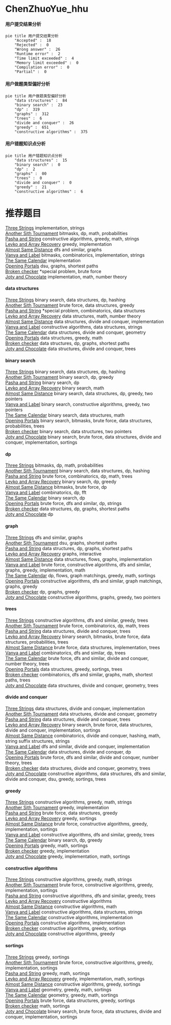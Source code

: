 # ChenZhuoYue_hhu
<!-- tabs:start -->
#### **用户提交结果分析**

```mermaid
pie title 用户提交结果分析
    "Accepted" :  18
    "Rejected" :  0
    "Wrong answer" :  26
    "Runtime error" :  2
    "Time limit exceeded" :  4
    "Memory limit exceeded" :  0
    "Compilation error" :  0
    "Partial" :  0
```
#### **用户做题类型偏好分析**

```mermaid
pie title 用户做题类型偏好分析
    "data structures" :  84
    "binary search" :  23
    "dp" :  319
    "graphs" :  312
    "trees" :  6
    "divide and conquer" :  26
    "greedy" :  651
    "constructive algorithms" :  375
```
#### **用户错题知识点分析**

```mermaid
pie title 用户错题知识点分析
    "data structures" :  15
    "binary search" :  0
    "dp" :  2
    "graphs" :  00
    "trees" :  0
    "divide and conquer" :  0
    "greedy" :  21
    "constructive algorithms" :  6
```
<!-- tabs:end -->
# 推荐题目
[Three Strings](http://codeforces.com/problemset/problem/1301/A)		implementation,
                        strings		  
[Another Sith Tournament](http://codeforces.com/problemset/problem/678/E)		bitmasks,
                        dp,
                        math,
                        probabilities		  
[Pasha and String](http://codeforces.com/problemset/problem/525/B)		constructive algorithms,
                        greedy,
                        math,
                        strings		  
[Levko and Array Recovery](http://codeforces.com/problemset/problem/360/A)		greedy,
                        implementation		  
[Almost Same Distance](http://codeforces.com/problemset/problem/1266/F)		dfs and similar,
                        graphs		  
[Vanya and Label](http://codeforces.com/problemset/problem/677/C)		bitmasks,
                        combinatorics,
                        implementation,
                        strings		  
[The Same Calendar](http://codeforces.com/problemset/problem/678/B)		implementation		  
[Opening Portals](http://codeforces.com/problemset/problem/196/E)		dsu,
                        graphs,
                        shortest paths		  
[Broken checker](http://codeforces.com/problemset/problem/171/D)		*special problem,
                        brute force		  
[Joty and Chocolate](http://codeforces.com/problemset/problem/678/C)		implementation,
                        math,
                        number theory		  
<!-- tabs:start -->
#### **data structures**
[Three Strings](http://codeforces.com/problemset/problem/28/D)		binary search,
                        data structures,
                        dp,
                        hashing		  
[Another Sith Tournament](http://codeforces.com/problemset/problem/446/B)		brute force,
                        data structures,
                        greedy		  
[Pasha and String](http://codeforces.com/problemset/problem/1488/H)		*special problem,
                        combinatorics,
                        data structures		  
[Levko and Array Recovery](https://codeforces.com/contest/447/problem/E)		data structures,
                        math,
                        number theory		  
[Almost Same Distance](http://codeforces.com/problemset/problem/1371/F)		data structures,
                        divide and conquer,
                        implementation		  
[Vanya and Label](http://codeforces.com/problemset/problem/1381/A1)		constructive algorithms,
                        data structures,
                        strings		  
[The Same Calendar](http://codeforces.com/problemset/problem/678/F)		data structures,
                        divide and conquer,
                        geometry		  
[Opening Portals](http://codeforces.com/problemset/problem/1492/B)		data structures,
                        greedy,
                        math		  
[Broken checker](http://codeforces.com/problemset/problem/677/D)		data structures,
                        dp,
                        graphs,
                        shortest paths		  
[Joty and Chocolate](http://codeforces.com/problemset/problem/342/E)		data structures,
                        divide and conquer,
                        trees		  
#### **binary search**
[Three Strings](http://codeforces.com/problemset/problem/28/D)		binary search,
                        data structures,
                        dp,
                        hashing		  
[Another Sith Tournament](http://codeforces.com/problemset/problem/1082/E)		binary search,
                        dp,
                        greedy		  
[Pasha and String](http://codeforces.com/problemset/problem/489/E)		binary search,
                        dp		  
[Levko and Array Recovery](http://codeforces.com/problemset/problem/1359/C)		binary search,
                        math		  
[Almost Same Distance](http://codeforces.com/problemset/problem/1492/C)		binary search,
                        data structures,
                        dp,
                        greedy,
                        two pointers		  
[Vanya and Label](http://codeforces.com/problemset/problem/1463/D)		binary search,
                        constructive algorithms,
                        greedy,
                        two pointers		  
[The Same Calendar](http://codeforces.com/problemset/problem/1490/G)		binary search,
                        data structures,
                        math		  
[Opening Portals](http://codeforces.com/problemset/problem/1479/D)		binary search,
                        bitmasks,
                        brute force,
                        data structures,
                        probabilities,
                        trees		  
[Broken checker](http://codeforces.com/problemset/problem/1436/E)		binary search,
                        data structures,
                        two pointers		  
[Joty and Chocolate](http://codeforces.com/problemset/problem/1461/D)		binary search,
                        brute force,
                        data structures,
                        divide and conquer,
                        implementation,
                        sortings		  
#### **dp**
[Three Strings](http://codeforces.com/problemset/problem/678/E)		bitmasks,
                        dp,
                        math,
                        probabilities		  
[Another Sith Tournament](http://codeforces.com/problemset/problem/28/D)		binary search,
                        data structures,
                        dp,
                        hashing		  
[Pasha and String](https://codeforces.com/contest/1113/problem/F)		brute force,
                        combinatorics,
                        dp,
                        math,
                        trees		  
[Levko and Array Recovery](http://codeforces.com/problemset/problem/1082/E)		binary search,
                        dp,
                        greedy		  
[Almost Same Distance](http://codeforces.com/problemset/problem/1342/F)		bitmasks,
                        brute force,
                        dp		  
[Vanya and Label](http://codeforces.com/problemset/problem/1439/D)		combinatorics,
                        dp,
                        fft		  
[The Same Calendar](http://codeforces.com/problemset/problem/489/E)		binary search,
                        dp		  
[Opening Portals](http://codeforces.com/problemset/problem/653/B)		brute force,
                        dfs and similar,
                        dp,
                        strings		  
[Broken checker](http://codeforces.com/problemset/problem/677/D)		data structures,
                        dp,
                        graphs,
                        shortest paths		  
[Joty and Chocolate](http://codeforces.com/problemset/problem/283/C)		dp		  
#### **graph**
[Three Strings](http://codeforces.com/problemset/problem/1266/F)		dfs and similar,
                        graphs		  
[Another Sith Tournament](http://codeforces.com/problemset/problem/196/E)		dsu,
                        graphs,
                        shortest paths		  
[Pasha and String](http://codeforces.com/problemset/problem/677/D)		data structures,
                        dp,
                        graphs,
                        shortest paths		  
[Levko and Array Recovery](http://codeforces.com/problemset/problem/1142/E)		graphs,
                        interactive		  
[Almost Same Distance](http://codeforces.com/problemset/problem/280/D)		data structures,
                        flows,
                        graphs,
                        implementation		  
[Vanya and Label](http://codeforces.com/problemset/problem/1487/C)		brute force,
                        constructive algorithms,
                        dfs and similar,
                        graphs,
                        greedy,
                        implementation,
                        math		  
[The Same Calendar](http://codeforces.com/problemset/problem/1437/C)		dp,
                        flows,
                        graph matchings,
                        greedy,
                        math,
                        sortings		  
[Opening Portals](http://codeforces.com/problemset/problem/1470/D)		constructive algorithms,
                        dfs and similar,
                        graph matchings,
                        graphs,
                        greedy		  
[Broken checker](http://codeforces.com/problemset/problem/1476/C)		dp,
                        graphs,
                        greedy		  
[Joty and Chocolate](http://codeforces.com/problemset/problem/1304/D)		constructive algorithms,
                        graphs,
                        greedy,
                        two pointers		  
#### **trees**
[Three Strings](https://codeforces.com/contest/1099/problem/D)		constructive algorithms,
                        dfs and similar,
                        greedy,
                        trees		  
[Another Sith Tournament](https://codeforces.com/contest/1113/problem/F)		brute force,
                        combinatorics,
                        dp,
                        math,
                        trees		  
[Pasha and String](http://codeforces.com/problemset/problem/342/E)		data structures,
                        divide and conquer,
                        trees		  
[Levko and Array Recovery](http://codeforces.com/problemset/problem/1479/D)		binary search,
                        bitmasks,
                        brute force,
                        data structures,
                        probabilities,
                        trees		  
[Almost Same Distance](http://codeforces.com/problemset/problem/1511/C)		brute force,
                        data structures,
                        implementation,
                        trees		  
[Vanya and Label](http://codeforces.com/problemset/problem/1499/F)		combinatorics,
                        dfs and similar,
                        dp,
                        trees		  
[The Same Calendar](http://codeforces.com/problemset/problem/1491/E)		brute force,
                        dfs and similar,
                        divide and conquer,
                        number theory,
                        trees		  
[Opening Portals](http://codeforces.com/problemset/problem/1466/D)		data structures,
                        greedy,
                        sortings,
                        trees		  
[Broken checker](http://codeforces.com/problemset/problem/1495/D)		combinatorics,
                        dfs and similar,
                        graphs,
                        math,
                        shortest paths,
                        trees		  
[Joty and Chocolate](http://codeforces.com/problemset/problem/1303/G)		data structures,
                        divide and conquer,
                        geometry,
                        trees		  
#### **divide and conquer**
[Three Strings](http://codeforces.com/problemset/problem/1371/F)		data structures,
                        divide and conquer,
                        implementation		  
[Another Sith Tournament](http://codeforces.com/problemset/problem/678/F)		data structures,
                        divide and conquer,
                        geometry		  
[Pasha and String](http://codeforces.com/problemset/problem/342/E)		data structures,
                        divide and conquer,
                        trees		  
[Levko and Array Recovery](http://codeforces.com/problemset/problem/1461/D)		binary search,
                        brute force,
                        data structures,
                        divide and conquer,
                        implementation,
                        sortings		  
[Almost Same Distance](http://codeforces.com/problemset/problem/1466/G)		combinatorics,
                        divide and conquer,
                        hashing,
                        math,
                        string suffix structures,
                        strings		  
[Vanya and Label](http://codeforces.com/problemset/problem/1490/D)		dfs and similar,
                        divide and conquer,
                        implementation		  
[The Same Calendar](https://codeforces.com/contest/1483/problem/C)		data structures,
                        divide and conquer,
                        dp		  
[Opening Portals](http://codeforces.com/problemset/problem/1491/E)		brute force,
                        dfs and similar,
                        divide and conquer,
                        number theory,
                        trees		  
[Broken checker](http://codeforces.com/problemset/problem/1303/G)		data structures,
                        divide and conquer,
                        geometry,
                        trees		  
[Joty and Chocolate](http://codeforces.com/problemset/problem/1494/D)		constructive algorithms,
                        data structures,
                        dfs and similar,
                        divide and conquer,
                        dsu,
                        greedy,
                        sortings,
                        trees		  
#### **greedy**
[Three Strings](http://codeforces.com/problemset/problem/525/B)		constructive algorithms,
                        greedy,
                        math,
                        strings		  
[Another Sith Tournament](http://codeforces.com/problemset/problem/360/A)		greedy,
                        implementation		  
[Pasha and String](http://codeforces.com/problemset/problem/446/B)		brute force,
                        data structures,
                        greedy		  
[Levko and Array Recovery](https://codeforces.com/contest/497/problem/C)		greedy,
                        sortings		  
[Almost Same Distance](http://codeforces.com/problemset/problem/479/B)		brute force,
                        constructive algorithms,
                        greedy,
                        implementation,
                        sortings		  
[Vanya and Label](https://codeforces.com/contest/1099/problem/D)		constructive algorithms,
                        dfs and similar,
                        greedy,
                        trees		  
[The Same Calendar](http://codeforces.com/problemset/problem/1082/E)		binary search,
                        dp,
                        greedy		  
[Opening Portals](http://codeforces.com/problemset/problem/1417/B)		greedy,
                        math,
                        sortings		  
[Broken checker](http://codeforces.com/problemset/problem/1253/B)		greedy,
                        implementation		  
[Joty and Chocolate](http://codeforces.com/problemset/problem/1106/C)		greedy,
                        implementation,
                        math,
                        sortings		  
#### **constructive algorithms**
[Three Strings](http://codeforces.com/problemset/problem/525/B)		constructive algorithms,
                        greedy,
                        math,
                        strings		  
[Another Sith Tournament](http://codeforces.com/problemset/problem/479/B)		brute force,
                        constructive algorithms,
                        greedy,
                        implementation,
                        sortings		  
[Pasha and String](https://codeforces.com/contest/1099/problem/D)		constructive algorithms,
                        dfs and similar,
                        greedy,
                        trees		  
[Levko and Array Recovery](http://codeforces.com/problemset/problem/1028/E)		constructive algorithms		  
[Almost Same Distance](http://codeforces.com/problemset/problem/652/F)		constructive algorithms,
                        math		  
[Vanya and Label](http://codeforces.com/problemset/problem/1381/A1)		constructive algorithms,
                        data structures,
                        strings		  
[The Same Calendar](http://codeforces.com/problemset/problem/1081/B)		constructive algorithms,
                        implementation		  
[Opening Portals](http://codeforces.com/problemset/problem/1118/C)		constructive algorithms,
                        implementation		  
[Broken checker](http://codeforces.com/problemset/problem/1446/A)		constructive algorithms,
                        greedy,
                        sortings		  
[Joty and Chocolate](http://codeforces.com/problemset/problem/1493/A)		constructive algorithms,
                        greedy		  
#### **sortings**
[Three Strings](https://codeforces.com/contest/497/problem/C)		greedy,
                        sortings		  
[Another Sith Tournament](http://codeforces.com/problemset/problem/479/B)		brute force,
                        constructive algorithms,
                        greedy,
                        implementation,
                        sortings		  
[Pasha and String](http://codeforces.com/problemset/problem/1417/B)		greedy,
                        math,
                        sortings		  
[Levko and Array Recovery](http://codeforces.com/problemset/problem/1106/C)		greedy,
                        implementation,
                        math,
                        sortings		  
[Almost Same Distance](http://codeforces.com/problemset/problem/1446/A)		constructive algorithms,
                        greedy,
                        sortings		  
[Vanya and Label](https://codeforces.com/contest/1496/problem/C)		geometry,
                        greedy,
                        math,
                        sortings		  
[The Same Calendar](http://codeforces.com/problemset/problem/1495/A)		geometry,
                        greedy,
                        math,
                        sortings		  
[Opening Portals](http://codeforces.com/problemset/problem/1497/A)		brute force,
                        data structures,
                        greedy,
                        sortings		  
[Broken checker](http://codeforces.com/problemset/problem/1427/A)		math,
                        sortings		  
[Joty and Chocolate](http://codeforces.com/problemset/problem/1461/D)		binary search,
                        brute force,
                        data structures,
                        divide and conquer,
                        implementation,
                        sortings		  
<!-- tabs:end -->
